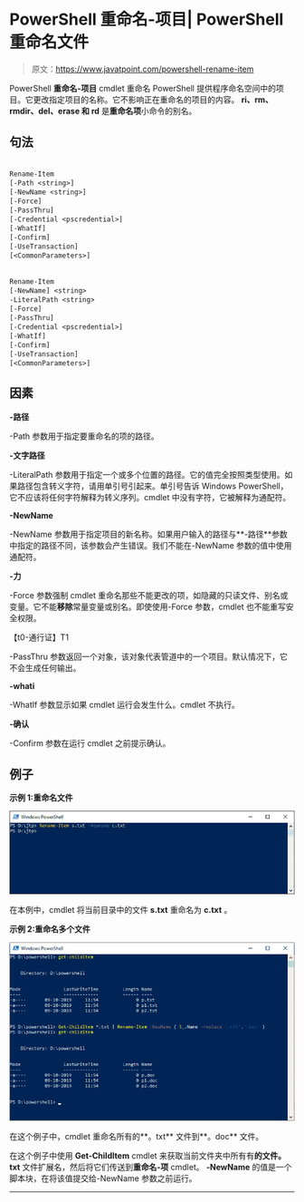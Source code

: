 # PowerShell 重命名-项目| PowerShell 重命名文件

> 原文：<https://www.javatpoint.com/powershell-rename-item>

PowerShell **重命名-项目** cmdlet 重命名 PowerShell 提供程序命名空间中的项目。它更改指定项目的名称。它不影响正在重命名的项目的内容。 **ri、rm、rmdir、del、erase 和 rd** 是**重命名项**小命令的别名。

## 句法

```

Rename-Item
[-Path <string>]
[-NewName <string>]
[-Force] 
[-PassThru] 
[-Credential <pscredential>] 
[-WhatIf]
[-Confirm] 
[-UseTransaction]  
[<CommonParameters>]

```

```

Rename-Item
[-NewName] <string>
-LiteralPath <string>
[-Force] 
[-PassThru] 
[-Credential <pscredential>] 
[-WhatIf]
[-Confirm] 
[-UseTransaction]  
[<CommonParameters>]

```

## 因素

**-路径**

-Path 参数用于指定要重命名的项的路径。

**-文字路径**

-LiteralPath 参数用于指定一个或多个位置的路径。它的值完全按照类型使用。如果路径包含转义字符，请用单引号引起来。单引号告诉 Windows PowerShell，它不应该将任何字符解释为转义序列。cmdlet 中没有字符，它被解释为通配符。

**-NewName**

-NewName 参数用于指定项目的新名称。如果用户输入的路径与**-路径**参数中指定的路径不同，该参数会产生错误。我们不能在-NewName 参数的值中使用通配符。

**-力**

-Force 参数强制 cmdlet 重命名那些不能更改的项，如隐藏的只读文件、别名或变量。它不能**移除**常量变量或别名。即使使用-Force 参数，cmdlet 也不能重写安全权限。

【t0-通行证】T1

-PassThru 参数返回一个对象，该对象代表管道中的一个项目。默认情况下，它不会生成任何输出。

**-whati**

-WhatIf 参数显示如果 cmdlet 运行会发生什么。cmdlet 不执行。

**-确认**

-Confirm 参数在运行 cmdlet 之前提示确认。

## 例子

**示例 1:重命名文件**

![PowerShell Rename-Item](img/57d372e8e9e2b23018b7d5e144ca3f1a.png)

在本例中，cmdlet 将当前目录中的文件 **s.txt** 重命名为 **c.txt** 。

**示例 2:重命名多个文件**

![PowerShell Rename-Item](img/0f385137a3d261c424ff4102728957cb.png)

在这个例子中，cmdlet 重命名所有的**。txt** 文件到**。doc** 文件。

在这个例子中使用 **Get-ChildItem** cmdlet 来获取当前文件夹中所有有**的文件。txt** 文件扩展名，然后将它们传送到**重命名-项** cmdlet。 **-NewName** 的值是一个脚本块，在将该值提交给-NewName 参数之前运行。

* * *